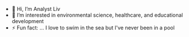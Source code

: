 - 👋 Hi, I’m Analyst Liv
- 👀 I’m interested in environmental science, healthcare, and educational development
- ⚡ Fun fact: ... I love to swim in the sea but I've never been in a pool

<!---
AnalystLiv/AnalystLiv is a ✨ special ✨ repository because its `README.md` (this file) appears on your GitHub profile.
You can click the Preview link to take a look at your changes.
--->
